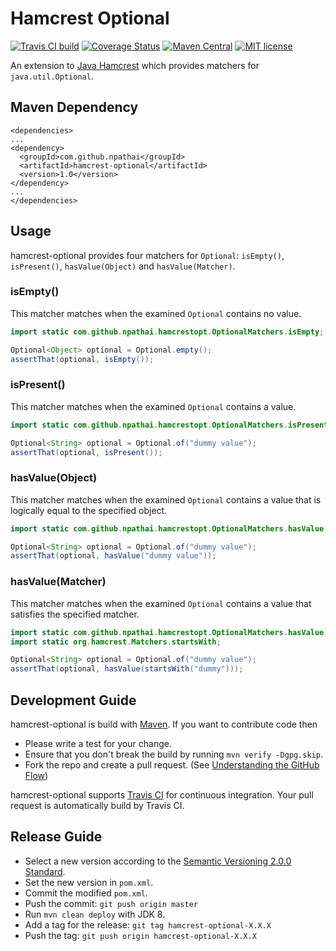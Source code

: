 # Hamcrest Optional
[![Travis CI build](https://travis-ci.org/npathai/hamcrest-optional.svg?branch=master)](https://travis-ci.org/npathai/hamcrest-optional)   [![Coverage Status](https://coveralls.io/repos/npathai/hamcrest-optional/badge.svg?branch=master&service=github)](https://coveralls.io/github/npathai/hamcrest-optional?branch=master)
[![Maven Central](https://maven-badges.herokuapp.com/maven-central/com.github.npathai/hamcrest-optional/badge.svg)](https://maven-badges.herokuapp.com/maven-central/com.github.npathai/hamcrest-optional)
[![MIT license](http://img.shields.io/badge/license-MIT-brightgreen.svg)](https://github.com/npathai/hamcrest-optional/blob/master/License.txt)

An extension to [Java Hamcrest](https://github.com/hamcrest/JavaHamcrest) which provides matchers for `java.util.Optional`.

## Maven Dependency
```
<dependencies>
...
<dependency>
  <groupId>com.github.npathai</groupId>
  <artifactId>hamcrest-optional</artifactId>
  <version>1.0</version>
</dependency>
...
</dependencies>
```

## Usage

hamcrest-optional provides four matchers for `Optional`: `isEmpty()`,
`isPresent()`, `hasValue(Object)` and `hasValue(Matcher)`.

### isEmpty()

This matcher matches when the examined `Optional` contains no value.

```java
import static com.github.npathai.hamcrestopt.OptionalMatchers.isEmpty;

Optional<Object> optional = Optional.empty();
assertThat(optional, isEmpty());
```

### isPresent()

This matcher matches when the examined `Optional` contains a value.

```java
import static com.github.npathai.hamcrestopt.OptionalMatchers.isPresent;

Optional<String> optional = Optional.of("dummy value");
assertThat(optional, isPresent());
```

### hasValue(Object)

This matcher matches when the examined `Optional` contains a value that is
logically equal to the specified object.

```java
import static com.github.npathai.hamcrestopt.OptionalMatchers.hasValue;

Optional<String> optional = Optional.of("dummy value");
assertThat(optional, hasValue("dummy value"));
```

### hasValue(Matcher)

This matcher matches when the examined `Optional` contains a value that
satisfies the specified matcher.

```java
import static com.github.npathai.hamcrestopt.OptionalMatchers.hasValue;
import static org.hamcrest.Matchers.startsWith;

Optional<String> optional = Optional.of("dummy value");
assertThat(optional, hasValue(startsWith("dummy")));
```

## Development Guide

hamcrest-optional is build with [Maven](http://maven.apache.org/). If you want
to contribute code then

* Please write a test for your change.
* Ensure that you don't break the build by running `mvn verify -Dgpg.skip`.
* Fork the repo and create a pull request. (See [Understanding the GitHub Flow](https://guides.github.com/introduction/flow/index.html))

hamcrest-optional supports [Travis CI](https://travis-ci.org/) for continuous
integration. Your pull request is automatically build by Travis CI.

## Release Guide

* Select a new version according to the
  [Semantic Versioning 2.0.0 Standard](http://semver.org/).
* Set the new version in `pom.xml`.
* Commit the modified `pom.xml`.
* Push the commit: `git push origin master`
* Run `mvn clean deploy` with JDK 8.
* Add a tag for the release: `git tag hamcrest-optional-X.X.X`
* Push the tag: `git push origin hamcrest-optional-X.X.X`
